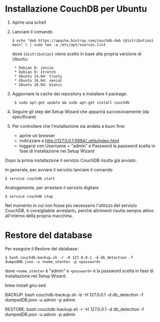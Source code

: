 # Installazione CouchDB per Ubuntu

1. Aprire una schell

2. Lanciare il comando

	`$ echo "deb https://apache.bintray.com/couchdb-deb {distribution} main" \
    		| sudo tee -a /etc/apt/sources.list`
    
	dove `{distribution}` viene scelto in base alla propria versione di Ubuntu:

		* Debian 8: jessie
		* Debian 9: stretch
		* Ubuntu 14.04: trusty
		* Ubuntu 16.04: xenial
		* Ubuntu 18.04: bionic
		
		
3. Aggiornare la cache dei repository e installare il package:

	` $ sudo apt-get update && sudo apt-get install couchdb`
	
4. Seguire gli step del Setup Wizard che apparirà successivamente (da specificare)

5. Per controllare che l'installazione sia andata a buon fine:

	* aprire un browser
	* indirizzare a http://127.0.0.1:5984/_utils/index.html
	* loggarsi con Username = "admin" e Password la password scelta in fase di installazione nel Setup Wizard
	

Dopo la prima installazione il servizio CouchDB risulta già avviato.

In generale, per avviare il servizio lanciare il comando

`$ service couchdb start`

Analogamente, per arrestare il servizio digitare

`$ service couchdb stop`
	
Nel momento in cui non fosse più necessario l'utilizzo del servizio CouchDB, è consigliabile arrestarlo, perchè altrimenti risulta sempre attivo all'interno della propria macchina.


# Restore del database

Per eseguire il Restore del database: 

`$ bash couchdb-backup.sh -r -H 127.0.0.1 -d db_detection -f dumpedDB.json -u <nome_utente> -p <password>`

dove `<nome_utente>` è "admin" e `<password>` è la password scelta in fase di installazione nel Setup Wizard.




    	
    
    


brew install gnu-sed

BACKUP:
bash couchdb-backup.sh -b -H 127.0.0.1 -d db_detection -f dumpedDB.json -u admin -p admin

RESTORE:
bash couchdb-backup.sh -r -H 127.0.0.1 -d db_detection -f dumpedDB.json -u admin -p admin
